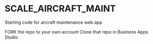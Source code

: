 # SCALE_AIRCRAFT_MAINT
Starting code for aircraft maintenance web app

FORK the repo to your own account
Clone that repo in Business Apps Studio